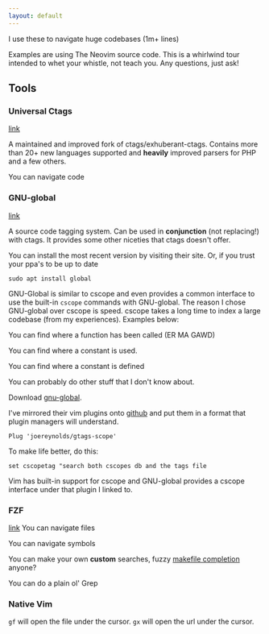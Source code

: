 ```yaml
---
layout: default
---
```


I use these to navigate huge codebases (1m+ lines)

Examples are using The Neovim source code.
This is a whirlwind tour intended to whet your whistle, not teach you.
Any questions, just ask!

## Tools

### Universal Ctags
[link](https://github.com/universal-ctags/ctags)

A maintained and improved fork of ctags/exhuberant-ctags.
Contains more than 20+ new languages supported and **heavily** improved parsers
for PHP and a few others.

You can navigate code

<script type="text/javascript" src="https://asciinema.org/a/9hz7wesimrql87b7i2a4tjfue.js" id="asciicast-9hz7wesimrql87b7i2a4tjfue" async></script>


### GNU-global
[link](https://www.gnu.org/software/global/)

A source code tagging system. Can be used in **conjunction** (not replacing!) with ctags. It provides some other niceties that ctags doesn't offer. 

You can install the most recent version by visiting their site. 
Or, if you trust your ppa's to be up to date
```
sudo apt install global
```

GNU-Global is similar to cscope and even provides a common interface to use the built-in `cscope` commands with GNU-global. The reason I chose GNU-global over cscope is speed. cscope takes a long time to index a large codebase (from my experiences).
Examples below:

You can find where a function has been called (ER MA GAWD)

<script type="text/javascript" src="https://asciinema.org/a/1tlpchduyxjd7fa6ldw8sj5bm.js" id="asciicast-1tlpchduyxjd7fa6ldw8sj5bm" async></script>

You can find where a constant is used.

<script type="text/javascript" src="https://asciinema.org/a/9cp0zc2gcc1oi9jgcbfub3e7b.js" id="asciicast-9cp0zc2gcc1oi9jgcbfub3e7b" async></script>

You can find where a constant is defined

<script type="text/javascript" src="https://asciinema.org/a/311ip7hykg29efia8ynoe36bm.js" id="asciicast-311ip7hykg29efia8ynoe36bm" async></script>

You can probably do other stuff that I don't know about.

Download [gnu-global](https://www.gnu.org/software/global/).

I've mirrored their vim plugins onto [github](https://github.com/joereynolds/gtags-scope) and put them
in a format that plugin managers will understand.

```
Plug 'joereynolds/gtags-scope'
```

To make life better, do this:

```
set cscopetag "search both cscopes db and the tags file
```

Vim has built-in support for cscope and GNU-global provides a cscope interface under
that plugin I linked to.

### FZF
[link](https://github.com/junegunn/fzf.vim)
You can navigate files

<script type="text/javascript" src="https://asciinema.org/a/7p51dkdxy2o40264mgdd9w4d9.js" id="asciicast-7p51dkdxy2o40264mgdd9w4d9" async></script>

You can navigate symbols

<script type="text/javascript" src="https://asciinema.org/a/7jo6w7nx8u51uvng66api16aw.js" id="asciicast-7jo6w7nx8u51uvng66api16aw" async></script>

You can make your own **custom** searches, fuzzy [makefile completion](https://github.com/joereynolds/fzf-makefile) anyone?

<script type="text/javascript" src="https://asciinema.org/a/cchzypsfktikz91ikyjzjcnzf.js" id="asciicast-cchzypsfktikz91ikyjzjcnzf" async></script>

You can do a plain ol' Grep

<script type="text/javascript" src="https://asciinema.org/a/cydb2wwdppa2pc22lvskewd9h.js" id="asciicast-cydb2wwdppa2pc22lvskewd9h" async></script>

### Native Vim

`gf` will open the file under the cursor.
`gx` will open the url under the cursor.
<script type="text/javascript" src="https://asciinema.org/a/xf301nU4ke78Ry1NCv1a3zzYn.js" id="asciicast-xf301nU4ke78Ry1NCv1a3zzYn" async></script>
